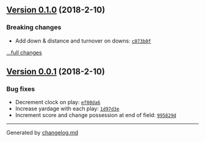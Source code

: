 ## [Version 0.1.0](https://github.com/adamdawkins/nfelm/releases/tag/v0.1.0) (2018-2-10)

### Breaking changes

- Add down & distance and turnover on downs: [`c073b0f`](https://github.com/adamdawkins/nfelm/commit/c073b0f)

[...full changes](https://github.com/adamdawkins/nfelm/compare/v0.0.1...v0.1.0)

## [Version 0.0.1](https://github.com/adamdawkins/nfelm/releases/tag/v0.0.1) (2018-2-10)

### Bug fixes

- Decrement clock on play: [`ef00da6`](https://github.com/adamdawkins/nfelm/commit/ef00da6)
- Increase yardage with each play: [`1d97d3e`](https://github.com/adamdawkins/nfelm/commit/1d97d3e)
- Increment score and change possession at end of field: [`995829d`](https://github.com/adamdawkins/nfelm/commit/995829d)

---

Generated by [changelog.md](https://github.com/egoist/changelog.md)
